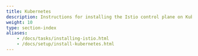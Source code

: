 ```yaml
---
title: Kubernetes
description: Instructions for installing the Istio control plane on Kubernetes and adding VMs into the mesh.
weight: 10
type: section-index
aliases:
    - /docs/tasks/installing-istio.html
    - /docs/setup/install-kubernetes.html
---
```

